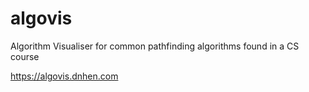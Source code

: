# algovis

Algorithm Visualiser for common pathfinding algorithms found in a CS course

https://algovis.dnhen.com

